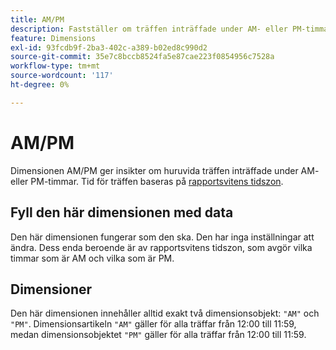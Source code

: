 ```yaml
---
title: AM/PM
description: Fastställer om träffen inträffade under AM- eller PM-timmar.
feature: Dimensions
exl-id: 93fcdb9f-2ba3-402c-a389-b02ed8c990d2
source-git-commit: 35e7c8bccb8524fa5e87cae223f0854956c7528a
workflow-type: tm+mt
source-wordcount: '117'
ht-degree: 0%

---
```


# AM/PM

Dimensionen AM/PM ger insikter om huruvida träffen inträffade under AM- eller PM-timmar. Tid för träffen baseras på [rapportsvitens tidszon](/help/admin/admin/c-manage-report-suites/c-edit-report-suites/general/general-acct-settings-admin.md).

## Fyll den här dimensionen med data

Den här dimensionen fungerar som den ska. Den har inga inställningar att ändra. Dess enda beroende är av rapportsvitens tidszon, som avgör vilka timmar som är AM och vilka som är PM.

## Dimensioner

Den här dimensionen innehåller alltid exakt två dimensionsobjekt: `"AM"` och `"PM"`. Dimensionsartikeln `"AM"` gäller för alla träffar från 12:00 till 11:59, medan dimensionsobjektet `"PM"` gäller för alla träffar från 12:00 till 11:59.
